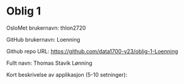 Oblig 1
=======
OsloMet brukernavn: thlon2720

GitHub brukernavn: Loenning

Github repo URL: https://github.com/data1700-v23/oblig-1-Loenning

Fullt navn: Thomas Stavik Lønning

Kort beskrivelse av applikasjon (5-10 setninger):
